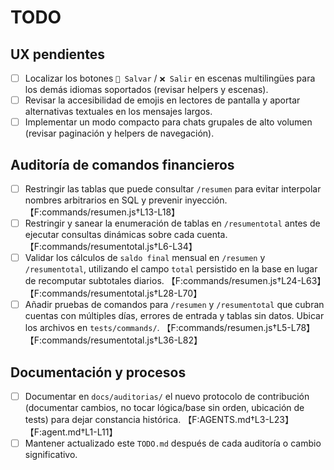 # TODO

## UX pendientes
- [ ] Localizar los botones `💾 Salvar` / `❌ Salir` en escenas multilingües para los demás idiomas soportados (revisar helpers y escenas). 
- [ ] Revisar la accesibilidad de emojis en lectores de pantalla y aportar alternativas textuales en los mensajes largos.
- [ ] Implementar un modo compacto para chats grupales de alto volumen (revisar paginación y helpers de navegación).

## Auditoría de comandos financieros
- [ ] Restringir las tablas que puede consultar `/resumen` para evitar interpolar nombres arbitrarios en SQL y prevenir inyección. 【F:commands/resumen.js†L13-L18】
- [ ] Restringir y sanear la enumeración de tablas en `/resumentotal` antes de ejecutar consultas dinámicas sobre cada cuenta. 【F:commands/resumentotal.js†L6-L34】
- [ ] Validar los cálculos de `saldo final` mensual en `/resumen` y `/resumentotal`, utilizando el campo `total` persistido en la base en lugar de recomputar subtotales diarios. 【F:commands/resumen.js†L24-L63】【F:commands/resumentotal.js†L28-L70】
- [ ] Añadir pruebas de comandos para `/resumen` y `/resumentotal` que cubran cuentas con múltiples días, errores de entrada y tablas sin datos. Ubicar los archivos en `tests/commands/`. 【F:commands/resumen.js†L5-L78】【F:commands/resumentotal.js†L36-L82】

## Documentación y procesos
- [ ] Documentar en `docs/auditorias/` el nuevo protocolo de contribución (documentar cambios, no tocar lógica/base sin orden, ubicación de tests) para dejar constancia histórica. 【F:AGENTS.md†L3-L23】【F:agent.md†L1-L11】
- [ ] Mantener actualizado este `TODO.md` después de cada auditoría o cambio significativo.

